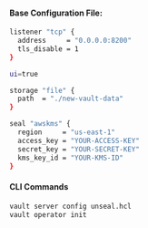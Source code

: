 
#### Base Configuration File:

```sh
listener "tcp" {
  address     = "0.0.0.0:8200"
  tls_disable = 1
}

ui=true

storage "file" {
  path  = "./new-vault-data"
}

seal "awskms" {
  region     = "us-east-1"
  access_key = "YOUR-ACCESS-KEY"
  secret_key = "YOUR-SECRET-KEY"
  kms_key_id = "YOUR-KMS-ID"
}
```

#### CLI Commands
```sh
vault server config unseal.hcl
vault operator init
```
